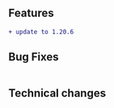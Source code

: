 ## Features

```diff
+ update to 1.20.6
```

## Bug Fixes

```diff
```

## Technical changes

```diff
```
